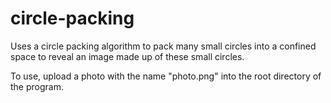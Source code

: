 # circle-packing

Uses a circle packing algorithm to pack many small circles into a confined space to reveal an image made up of these small circles.

To use, upload a photo with the name "photo.png" into the root directory of the program.
